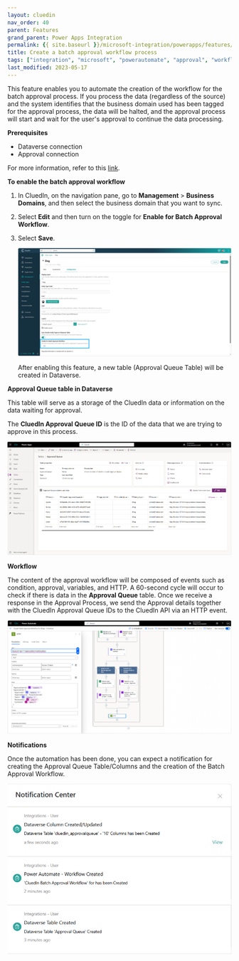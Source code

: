 ```yaml
---
layout: cluedin
nav_order: 40
parent: Features
grand_parent: Power Apps Integration
permalink: {{ site.baseurl }}/microsoft-integration/powerapps/features/create-batch-approval-workflow
title: Create a batch approval workflow process
tags: ["integration", "microsoft", "powerautomate", "approval", "workflow"]
last_modified: 2023-05-17
---
```


This feature enables you to automate the creation of the workflow for the batch approval process. If you process the data (regardless of the source) and the system identifies that the business domain used has been tagged for the approval process, the data will be halted, and the approval process will start and wait for the user's approval to continue the data processing.

**Prerequisites**

- Dataverse connection
- Approval connection

For more information, refer to this [link](/microsoft-integration/powerapps/setup-credentials).

**To enable the batch approval workflow**

1. In CluedIn, on the navigation pane, go to **Management** > **Business Domains**, and then select the business domain that you want to sync.

1. Select **Edit** and then turn on the toggle for **Enable for Batch Approval Workflow**.

1. Select **Save**.
    
    ![Create workflow for Batch Approval](../images/batch-approval-entitytypes-page-setting.png)

    After enabling this feature, a new table (Approval Queue Table) will be created in Dataverse.

**Approval Queue table in Dataverse**

This table will serve as a storage of the CluedIn data or information on the data waiting for approval.

The **CluedIn Approval Queue ID** is the ID of the data that we are trying to approve in this process.

![Approval Queue Table](../images/approval-queue-table.png)

**Workflow**

The content of the approval workflow will be composed of events such as condition, approval, variables, and HTTP. A 60-second cycle will occur to check if there is data in the **Approval Queue** table. Once we receive a response in the Approval Process, we send the Approval details together with the CluedIn Approval Queue IDs to the CluedIn API via an HTTP event.

![Batch Approval Workflow](../images/batch-approval-workflow.png)

**Notifications**

Once the automation has been done, you can expect a notification for creating the Approval Queue Table/Columns and the creation of the Batch Approval Workflow.

![Batch Approval Workflow notification](../images/batch-approval-workflow-notification.png)
